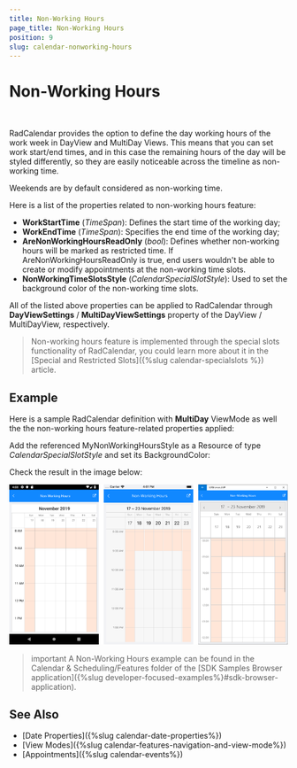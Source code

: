 ```yaml
---
title: Non-Working Hours
page_title: Non-Working Hours
position: 9
slug: calendar-nonworking-hours
---
```


# Non-Working Hours

&nbsp;

RadCalendar provides the option to define the day working hours of the work week in DayView and MultiDay Views. This means that you can set work start/end times, and in this case the remaining hours of the day will be styled differently, so they are easily noticeable across the timeline as non-working time.

Weekends are by default considered as non-working time.

Here is a list of the properties related to non-working hours feature:

* **WorkStartTime** (*TimeSpan*): Defines the start time of the working day;
* **WorkEndTime** (*TimeSpan*): Specifies the end time of the working day;
* **AreNonWorkingHoursReadOnly** (*bool*): Defines whether non-working hours will be marked as restricted time. If AreNonWorkingHoursReadOnly is true, end users wouldn't be able to create or modify appointments at the non-working time slots.
* **NonWorkingTimeSlotsStyle** (*CalendarSpecialSlotStyle*): Used to set the background color of the non-working time slots. 

All of the listed above properties can be applied to RadCalendar through **DayViewSettings** / **MultiDayViewSettings** property of the DayView / MultiDayView, respectively.

> Non-working hours feature is implemented through the special slots functionality of RadCalendar, you could learn more about it in the [Special and Restricted Slots]({%slug calendar-specialslots %}) article.

## Example

Here is a sample RadCalendar definition with **MultiDay** ViewMode as well the the non-working hours feature-related properties applied:

<snippet id='calendar-nonworkinghours-xaml' />

Add the referenced MyNonWorkingHoursStyle as a Resource of type *CalendarSpecialSlotStyle* and set its BackgroundColor:

<snippet id='calendar-nonworkinghours-resources' />

Check the result in the image below:

![Calendar Non-Working Hours](images/calendar_nonworking-hours.png)


>important A Non-Working Hours example can be found in the Calendar &amp; Scheduling/Features folder of the [SDK Samples Browser application]({%slug developer-focused-examples%}#sdk-browser-application).

## See Also

* [Date Properties]({%slug calendar-date-properties%})
* [View Modes]({%slug calendar-features-navigation-and-view-mode%})
* [Appointments]({%slug calendar-events%})